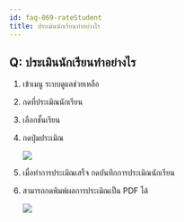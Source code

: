 ```yaml
---
id: faq-069-rateStudent
title: ประเมินนักเรียนทำอย่างไร
---
```


## Q: ประเมินนักเรียนทำอย่างไร

1. เข้าเมนู ระบบดูแลช่วยเหลือ
2. กดที่ประเมิณนักเรียน
3. เลือกชั้นเรียน
4. กดปุ่มประเมิณ

    ![](/img/manual/faq/69-1.gif)

5. เมื่อทำการประเมิณเสร็จ กดบันทึกการประเมิณนักเรียน
6. สามารถกดพิมพ์ผลการประเมิณเป็น PDF ได้

    ![](/img/manual/faq/69-2.gif)